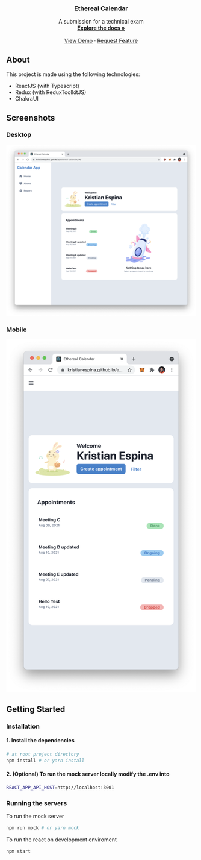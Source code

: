 <p align="center">
    <h3 align="center">Ethereal Calendar</h3>

  <p align="center">
    A submission for a technical exam
    <br />
    <a href="#"><strong>Explore the docs »</strong></a>
    <br />
    <br />
    <a href="https://kristianespina.github.io/ethereal-calendar/#/">View Demo</a>
    ·
    <a href="https://github.com/kristianespina/ethereal-calendar">Request Feature</a>
  </p>
</p>

## About

This project is made using the following technologies:

- ReactJS (with Typescript)
- Redux (with ReduxToolkitJS)
- ChakraUI

## Screenshots

### Desktop

![Homepage Screenshot](docs/desktop-webapp.png)

### Mobile

![Homepage Screenshot](docs/mobile-webapp.png)

## Getting Started

### Installation

#### 1. Install the dependencies

```bash
# at root project directory
npm install # or yarn install
```

#### 2. (Optional) To run the mock server locally modify the .env into

```bash
REACT_APP_API_HOST=http://localhost:3001
```

### Running the servers

To run the mock server

```bash
npm run mock # or yarn mock
```

To run the react on development enviroment

```bash
npm start
```

